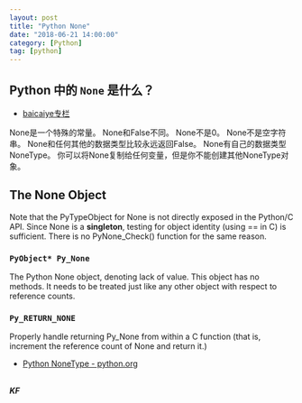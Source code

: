 ```yaml
---
layout: post
title: "Python None"
date: "2018-06-21 14:00:00"
category: [Python]
tag: [python]
---
```


## Python 中的 `None` 是什么？
- [baicaiye专栏](https://blog.csdn.net/baicaiye/article/details/72922197)


None是一个特殊的常量。
None和False不同。
None不是0。
None不是空字符串。
None和任何其他的数据类型比较永远返回False。
None有自己的数据类型NoneType。
你可以将None复制给任何变量，但是你不能创建其他NoneType对象。

## The None Object

Note that the PyTypeObject for None is not directly exposed in the Python/C API. Since None is a **singleton**, testing for object identity (using == in C) is sufficient. There is no PyNone_Check() function for the same reason.

### `PyObject* Py_None`

The Python None object, denoting lack of value. This object has no methods. It needs to be treated just like any other object with respect to reference counts.

### `Py_RETURN_NONE`

Properly handle returning Py_None from within a C function (that is, increment the reference count of None and return it.)


- [Python NoneType - python.org](https://docs.python.org/3/c-api/none.html)

<br>***KF*** 
